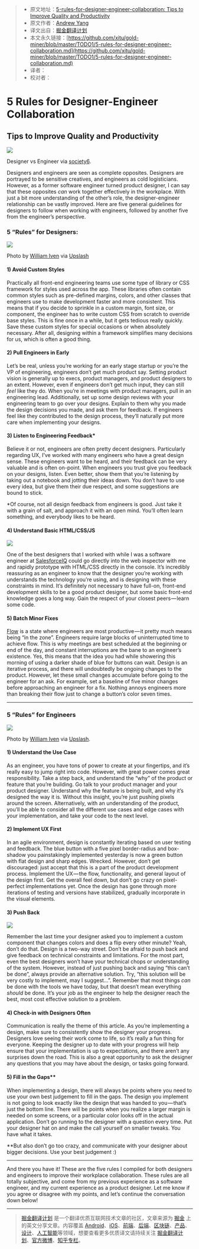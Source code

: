 > * 原文地址：[5-rules-for-designer-engineer-collaboration: Tips to Improve Quality and Productivity](https://medium.com/tradecraft-traction/5-rules-for-designer-engineer-collaboration-182fd74bd09f?ref=uxdesignweekly)
> * 原文作者：[Andrew Yang](https://medium.com/@andrew.yang804?source=post_header_lockup)
> * 译文出自：[掘金翻译计划](https://github.com/xitu/gold-miner)
> * 本文永久链接：[https://github.com/xitu/gold-miner/blob/master/TODO1/5-rules-for-designer-engineer-collaboration.md](https://github.com/xitu/gold-miner/blob/master/TODO1/5-rules-for-designer-engineer-collaboration.md)
> * 译者：
> * 校对者：

# 5 Rules for Designer-Engineer Collaboration

## Tips to Improve Quality and Productivity

![](https://cdn-images-1.medium.com/max/800/1*hNscHHl45Q6s3dARFiaw0A.jpeg)

Designer vs Engineer via [society6](https://society6.com/).

Designers and engineers are seen as complete opposites. Designers are portrayed to be sensitive creatives, and engineers as cold logisticians. However, as a former software engineer turned product designer, I can say that these opposites _can_ work together effectively in the workplace. With just a bit more understanding of the other’s role, the designer-engineer relationship can be vastly improved. Here are five general guidelines for designers to follow when working with engineers, followed by another five from the engineer’s perspective.

### 5 “Rules” for Designers:

![](https://cdn-images-1.medium.com/max/800/1*RlD_EebvaZt--pxPDmc0rQ.jpeg)

Photo by [William Iven](https://unsplash.com/@firmbee) via [Upslash](https://unsplash.com)

#### 1) Avoid Custom Styles

Practically all front-end engineering teams use some type of library or CSS framework for styles used across the app. These libraries often contain common styles such as pre-defined margins, colors, and other classes that engineers use to make development faster and more consistent. This means that if you decide to sprinkle in a custom margin, font size, or component, the engineer has to write custom CSS from scratch to override base styles. This is fine once in a while, but it gets tedious really quickly. Save these custom styles for special occasions or when absolutely necessary. After all, designing within a framework simplifies many decisions for us, which is often a good thing.

#### 2) Pull Engineers in Early

Let’s be real, unless you’re working for an early stage startup or you’re the VP of engineering, engineers don’t get much product say. Setting product vision is generally up to execs, product managers, and product designers to an extent. However, even if engineers don’t get much input, they can still _feel_ like they do. When you’re in meetings with product managers, pull in an engineering lead. Additionally, set up some design reviews with your engineering team to go over your designs. Explain to them why you made the design decisions you made, and ask them for feedback. If engineers feel like they contributed to the design process, they’ll naturally put more care when implementing your designs.

#### 3) Listen to Engineering Feedback*

Believe it or not, engineers are often pretty decent designers. Particularly regarding UX, I’ve worked with many engineers who have a great design sense. These engineers want to be heard, and their feedback can be very valuable and is often on-point. When engineers you trust give you feedback on your designs, listen. Even better, show them that you’re listening by taking out a notebook and jotting their ideas down. You don’t have to use every idea, but give them their due respect, and some suggestions are bound to stick.

*Of course, not all design feedback from engineers is good. Just take it with a grain of salt, and approach it with an open mind. You’ll often learn something, and everybody likes to be heard.

#### 4) Understand Basic HTML/CSS/JS

![](https://cdn-images-1.medium.com/max/800/1*uL5yjFLIeRYvmZR9w3mLHg.png)

One of the best designers that I worked with while I was a software engineer at [SalesforceIQ](https://www.linkedin.com/company/salesforceiq/) could go directly into the web inspector with me and rapidly prototype with HTML/CSS directly in the console. It’s incredibly reassuring as an engineer to know that the designer you’re working with understands the technology you’re using, and is designing with these constraints in mind. It’s definitely not necessary to have full-on, front-end development skills to be a good product designer, but some basic front-end knowledge goes a long way. Gain the respect of your closest peers — learn some code.

#### 5) Batch Minor Fixes

[Flow](https://en.wikipedia.org/wiki/Flow_%28psychology%29) is a state where engineers are most productive — it pretty much means being “in the zone”. Engineers require large blocks of uninterrupted time to achieve flow. This is why meetings are best scheduled at the beginning or end of the day, and constant interruptions are the bane to an engineer’s existence. Yes, this means that the idea you had while showering this morning of using a darker shade of blue for buttons can wait. Design is an iterative process, and there will undoubtedly be ongoing changes to the product. However, let these small changes accumulate before going to the engineer for an ask. For example, set a baseline of five minor changes before approaching an engineer for a fix. Nothing annoys engineers more than breaking their flow just to change a button’s color seven times.

* * *

### 5 “Rules” for Engineers

![](https://cdn-images-1.medium.com/max/800/1*h-pctC-YtNZT8Os_pb8BxA.jpeg)

Photo by [William Iven](https://unsplash.com/@firmbee) via [Upslash](https://unsplash.com).

#### 1) Understand the Use Case

As an engineer, you have tons of power to create at your fingertips, and it’s really easy to jump right into code. However, with great power comes great responsibility. Take a step back, and understand the “why” of the product or feature that you’re building. Go talk to your product manager and your product designer. Understand why the feature is being built, and why it’s designed the way it is. Without this insight, you’re just pushing pixels around the screen. Alternatively, with an understanding of the product, you’ll be able to consider all the different use cases and edge cases with your implementation, and take your code to the next level.

#### 2) Implement UX First

In an agile environment, design is constantly iterating based on user testing and feedback. The blue button with a five pixel border-radius and box-shadow you painstakingly implemented yesterday is now a green button with flat design and sharp edges. Wrecked. However, don’t get discouraged: just accept that this is a part of the product development process. Implement the UX — the flow, functionality, and general layout of the design first. Get the overall feel down, but don’t go crazy on pixel-perfect implementations yet. Once the design has gone through more iterations of testing and versions have stabilized, gradually incorporate in the visual elements.

#### 3) Push Back

![](https://cdn-images-1.medium.com/max/800/1*595UUrTLxUioKqL6TjMaTg.gif)

Remember the last time your designer asked you to implement a custom component that changes colors and does a flip every other minute? Yeah, don’t do that. Design is a two-way street. Don’t be afraid to push back and give feedback on technical constraints and limitations. For the most part, even the best designers won’t have your technical chops or understanding of the system. However, instead of just pushing back and saying “this can’t be done”, always provide an alternative solution. Try, “this solution will be very costly to implement, may I suggest…”. Remember that most things _can_ be done with the tools we have today, but that doesn’t mean everything _should_ be done. It’s your job as the engineer to help the designer reach the best, most cost effective solution to a problem.

#### 4) Check-in with Designers Often

Communication is really the theme of this article. As you’re implementing a design, make sure to consistently show the designer your progress. Designers love seeing their work come to life, so it’s really a fun thing for everyone. Keeping the designer up to date with your progress will help ensure that your implementation is up to expectations, and there aren’t any surprises down the road. This is also a great opportunity to ask the designer any questions that you may have about the design, or tasks going forward.

#### 5) Fill in the Gaps**

When implementing a design, there will always be points where you need to use your own best judgement to fill in the gaps. The design you implement is not going to look exactly like the design that was handed to you — that’s just the bottom line. There will be points when you realize a larger margin is needed on some screens, or a particular color looks off in the actual application. Don’t go running to the designer with a question every time. Put your designer hat on and make the call yourself on smaller tweaks. You have what it takes.

**But also don’t go too crazy, and communicate with your designer about bigger decisions. Use your best judgement :)

* * *

And there you have it! These are the five rules I compiled for both designers and engineers to improve their workplace collaboration. These rules are all totally subjective, and come from my previous experience as a software engineer, and my current experience as a product designer. Let me know if you agree or disagree with my points, and let’s continue the conversation down below!


---

> [掘金翻译计划](https://github.com/xitu/gold-miner) 是一个翻译优质互联网技术文章的社区，文章来源为 [掘金](https://juejin.im) 上的英文分享文章。内容覆盖 [Android](https://github.com/xitu/gold-miner#android)、[iOS](https://github.com/xitu/gold-miner#ios)、[前端](https://github.com/xitu/gold-miner#前端)、[后端](https://github.com/xitu/gold-miner#后端)、[区块链](https://github.com/xitu/gold-miner#区块链)、[产品](https://github.com/xitu/gold-miner#产品)、[设计](https://github.com/xitu/gold-miner#设计)、[人工智能](https://github.com/xitu/gold-miner#人工智能)等领域，想要查看更多优质译文请持续关注 [掘金翻译计划](https://github.com/xitu/gold-miner)、[官方微博](http://weibo.com/juejinfanyi)、[知乎专栏](https://zhuanlan.zhihu.com/juejinfanyi)。
